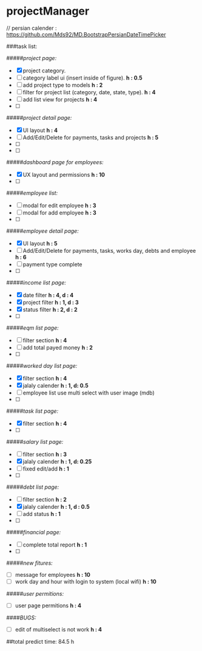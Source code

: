 # projectManager
// persian calender : https://github.com/Mds92/MD.BootstrapPersianDateTimePicker

###task list:

#####_project page:_
- [x] project category.
- [ ] category label ui (insert inside of figure). **h : 0.5**
- [ ] add project type to models **h : 2**
- [ ] filter for project list (category, date, state, type). **h : 4**
- [ ] add list view for projects **h : 4**
- [ ] 

#####_project detail page:_
- [x] UI layout **h : 4**
- [ ] Add/Edit/Delete for payments, tasks and projects **h : 5**
- [ ] 
- [ ] 

#####_dashboard page for employees:_
- [x] UX layout and permissions **h : 10**
- [ ] 

#####_employee list:_
- [ ] modal for edit employee **h : 3**
- [ ] modal for add employee **h : 3**
- [ ] 

#####_employee detail page:_
- [x] UI layout **h : 5**
- [ ] Add/Edit/Delete for payments, tasks, works day, debts and employee **h : 6**
- [ ] payment type complete
- [ ] 

#####_income list page:_
- [x] date filter **h : 4, d : 4**
- [x] project filter **h : 1, d : 3**
- [x] status filter **h : 2, d : 2**
- [ ] 

#####_eqm list page:_
- [ ] filter section **h : 4**
- [ ] add total payed money **h : 2**
- [ ]

#####_worked day list page:_
- [x] filter section **h : 4**
- [x] jalaly calender **h : 1, d: 0.5**
- [ ] employee list use multi select with user image (mdb)
- [ ]

#####_task list page:_
- [x] filter section **h : 4**
- [ ] 

#####_salary list page:_
- [ ] filter section **h : 3**
- [x] jalaly calender **h : 1, d: 0.25**
- [ ] fixed edit/add **h : 1**
- [ ]

#####_debt list page:_
- [ ] filter section **h : 2**
- [x] jalaly calender **h : 1, d : 0.5** 
- [ ] add status **h : 1**
- [ ]

#####_financial page:_
- [ ] complete total report **h : 1**
- [ ]

#####_new fitures:_
- [ ] message for employees **h : 10**
- [ ] work day and hour with login to system (local wifi) **h : 10**

#####_user permitions:_
- [ ] user page permitions **h : 4**

####_BUGS:_
- [ ] edit of multiselect is not work **h : 4**

##total predict time: 84.5 h
